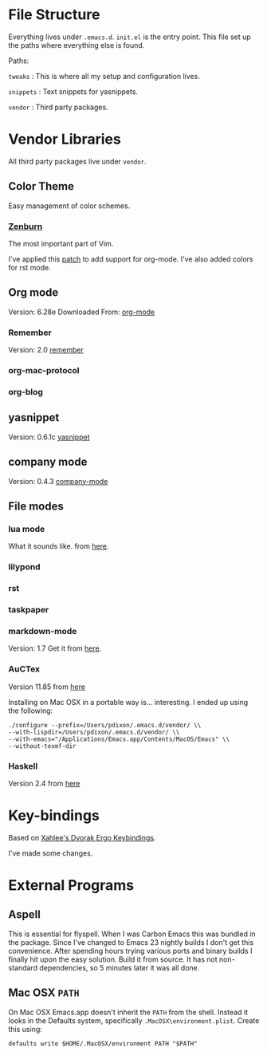 # File Structure
Everything lives under `.emacs.d`. `init.el` is the entry point. This
file set up the paths where everything else is found.

Paths:

`tweaks`
:  This is where all my setup and configuration lives.

`snippets`
:  Text snippets for yasnippets.

`vendor`
:  Third party packages.


# Vendor Libraries
All third party packages live under `vendor`.

## Color Theme
Easy management of color schemes.

### [Zenburn](http://www.brockman.se/software/zenburn/)
The most important part of Vim.

I've applied this
[patch](http://sysphere.org/~anrxc/local/scr/sources/color-theme-zenburn-orgmode.patch)
to add support for org-mode. I've also added colors for rst mode.

## Org mode
Version: 6.28e
Downloaded From:
[org-mode](http://orgmode.org/index.html#sec-3)

### Remember
Version: 2.0
[remember](https://gna.org/p/remember-el)

### org-mac-protocol

### org-blog

## yasnippet
Version: 0.6.1c
[yasnippet](http://code.google.com/p/yasnippet/)

## company mode
Version: 0.4.3
[company-mode](http://nschum.de/src/emacs/company-mode/)

## File modes

### lua mode
What it sounds like.
from [here](http://luaforge.net/projects/lua-mode/).

### lilypond

### rst

### taskpaper

### markdown-mode
Version: 1.7
Get it from [here](http://jblevins.org/projects/markdown-mode/).

### AuCTex
Version 11.85 from [here](http://www.gnu.org/software/auctex/)

Installing on Mac OSX in a portable way is... interesting.
I ended up using the following:

    ./configure --prefix=/Users/pdixon/.emacs.d/vendor/ \\
    --with-lispdir=/Users/pdixon/.emacs.d/vendor/ \\
    --with-emacs="/Applications/Emacs.app/Contents/MacOS/Emacs" \\
    --without-texmf-dir

### Haskell
Version 2.4 from [here](http://www.iro.umontreal.ca/~monnier/elisp/#haskell-mode)

# Key-bindings

Based on [Xahlee's Dvorak Ergo
Keybindings](http://xahlee.org/emacs/ergonomic_emacs_keybinding.html).

I've made some changes.

# External Programs
## Aspell
This is essential for flyspell. When I was Carbon Emacs this was
bundled in the package. Since I've changed to Emacs 23 nightly builds
I don't get this convenience. After spending hours trying various
ports and binary builds I finally hit upon the easy solution. Build it
from source. It has not non-standard dependencies, so 5 minutes later
it was all done.

## Mac OSX `PATH`
On Mac OSX Emacs.app doesn't inherit the `PATH` from the shell.
Instead it looks in the Defaults system, specifically
`.MacOSX\environment.plist`. Create this using:

    defaults write $HOME/.MacOSX/environment PATH "$PATH"
    
